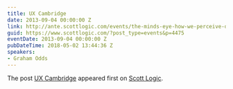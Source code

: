 ```yaml
---
title: UX Cambridge
date: 2013-09-04 00:00:00 Z
link: http://ante.scottlogic.com/events/the-minds-eye-how-we-perceive-data-2/
guid: https://www.scottlogic.com/?post_type=events&p=4475
eventDate: 2013-09-04 00:00:00 Z
pubDateTime: 2018-05-02 13:44:36 Z
speakers:
- Graham Odds
---
```


<p>The post <a rel="nofollow" href="http://ante.scottlogic.com/events/the-minds-eye-how-we-perceive-data-2/">UX Cambridge</a> appeared first on <a rel="nofollow" href="http://ante.scottlogic.com">Scott Logic</a>.</p>